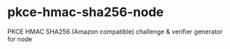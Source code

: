 # pkce-hmac-sha256-node
PKCE HMAC SHA256 (Amazon compatible) challenge &amp; verifier generator for node
